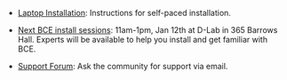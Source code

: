  - [Laptop Installation](laptop-installation.html): Instructions for self-paced installation.

 - [Next BCE install sessions](install-sessions.html): 11am-1pm, Jan 12th at D-Lab in 365 Barrows Hall. Experts will be available to help you install and get familiar with BCE.

 - [Support Forum](https://groups.google.com/forum/#!forum/ucb-bce): Ask the community for support via email.
